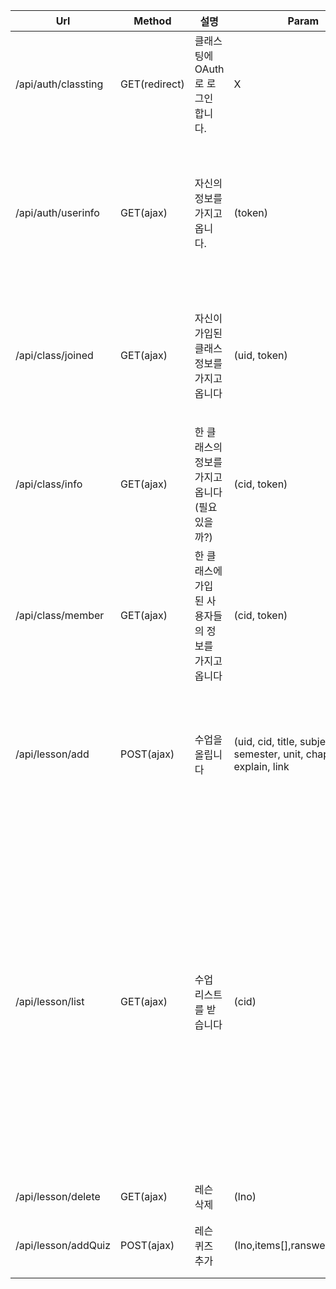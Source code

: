 | Url | Method | 설명 | Param | Param설명 | Response | Response설명 |
|---------------------|---------------|-----------------------------------------------------|--------------------------------------------------------------------------------------------|--------------------------------------------------------------------------------------------------------------------------------------|:-------------------------------------------------------------------------------------------------------:|------------------------------------------------------------------------------------------------------------------------------------------------------------------------------------------------------------------------------------------------------------------------------------------------------------------|
| /api/auth/classting | GET(redirect) | 클래스팅에 OAuth로 로그인 합니다. | X | X | (access_token, expires_in) | access_token: 토큰 (모든 api 요청시 필요) expires_in: 유효시간 (second) |
| /api/auth/userinfo | GET(ajax) | 자신의 정보를 가지고 옵니다. | (token) | token: 토큰 | (id, name, email, profile_image, role) | id: 사용자 고유 번호(다른 api에서 이 id로 접근),  email: 이메일, profile_image:프로필 이미지, role: 사용자 분류(학생, 가족, 선생님) |
| /api/class/joined | GET(ajax) | 자신이 가입된 클래스 정보를 가지고 옵니다 | (uid, token) | uid: 유저 고유번호 | Array(id, url, name, profile_image) | id: 교실 고유 번호 (위와 마찬 가지) url: 클래스 url (classting) name: 클래스 이름 profile_image: 클래스 이미지 |
| /api/class/info | GET(ajax) | 한 클래스의 정보를 가지고 옵니다 (필요 있을까?) | (cid, token) | cid: 클래스 고유 번호 | (id, url, name, propfile_image) | 위와 같다 |
| /api/class/member | GET(ajax) | 한 클래스에 가입 된 사용자들의 정보를 가지고 옵니다 | (cid, token) | " | 미완성 |  |
| /api/lesson/add | POST(ajax) | 수업을 올립니다 | (uid, cid, title, subject, grade semester, unit, chapter, explain, link | video(formdata)) | title: 수업 이름, subject: 과목 이름, grade: 학년, semester: 학기  unit: 단원, chapter: 차시, explain: 설명, video: 영상. link :링크 | Lno | 레슨 아이디 |
| /api/lesson/list | GET(ajax) | 수업 리스트를 받습니다 | (cid) | cid: 클래스 id | Array(Lno, Vid, Cid, LessonName, Explain, Syear, Semes, SubjectName, Unit, OwnerId, File, Link, AddTie) | Lno: 레슨 아이디, Vid: 클라우드(비디오) 아이디, Cid: 클래스 아이디 , LessonName: 레슨 제목, Explain: 레슨 설명, Syear: 과목 학년, Semes: 과목 학기, SubjectName: 과목 이름, Unit: 단원, OwnerId: 올린 사람의 유저 고유번호, File: 파일 경로, Link: 링크 경로 (File과 Link 둘 중 하나는 Null), AddTime: 추가 시간 |
| /api/lesson/delete | GET(ajax) | 레슨 삭제 | (lno) | lno: 레슨 번호 | 0또는 1 | 0: 실패 1: 성공 |
| /api/lesson/addQuiz | POST(ajax) | 레슨 퀴즈 추가 | (lno,items[],ranswer,question | lno: 레슨 번호, items[]: 보기, ranswer: 정답번호, question: 문제 | 0또는 1 | 0: 실패 1: 성공 |